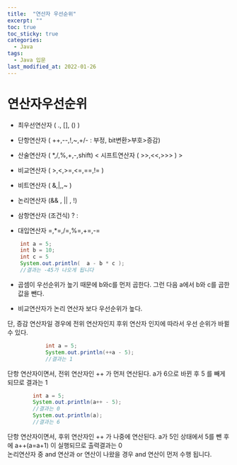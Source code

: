 ```yaml
---
title:  "연산자 우선순위"
excerpt: ""
toc: true
toc_sticky: true
categories:
  - Java
tags:
  - Java 입문
last_modified_at: 2022-01-26
---
```

# 연산자우선순위 
- 최우선연산자 ( ., [], () )

- 단항연산자 ( ++,--,!,~,+/-   : 부정, bit변환>부호>증감)

- 산술연산자 ( *,/,%,+,-,shift) < 시프트연산자 ( >>,<<,>>> ) >

- 비교연산자 ( >,<,>=,<=,==,!= )

- 비트연산자 ( &,|,,~ )

- 논리연산자 (&& , || , !)

- 삼항연산자 (조건식) ? :

- 대입연산자 =,*=,/=,%=,+=,-=

```java
    int a = 5;
    int b = 10;
    int c = 5
    System.out.println(  a - b * c );
    //결과는 -45가 나오게 됩니다
```

- 곱셈이 우선순위가 높기 때문에 b와c를 먼저 곱한다. 그런 다음 a에서 b와 c를 곱한 값을 뺀다.

- 비교연산자가 논리 연산자 보다 우선순위가 높다.

단, 증감 연산자일 경우에 전위 연산자인지 후위 연산자 인지에 따라서 우선 순위가 바뀔 수 있다.

```java
            int a = 5; 
            System.out.println(++a - 5); 
            //결과는 1 
```
단항 연산자이면서, 전위 연산자인 ++ 가 먼저 연산된다. a가 6으로 바뀐 후 5 를 빼게 되므로 결과는 1

```java
        int a = 5; 
        System.out.println(a++ - 5); 
        //결과는 0
        System.out.println(a); 
        //결과는 6
```
단항 연산자이면서, 후위 연산자인 ++ 가 나중에 연산된다. a가 5인 상태에서 5를 뺀 후에 a++(a=a+1) 이 실행되므로 출력결과는 0  
논리연산자 중 and 연산과 or 연산이 나왔을 경우 and 연산이 먼저 수행 됩니다.
